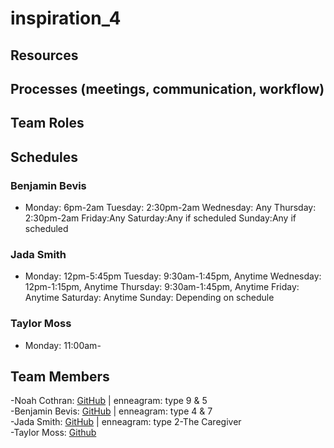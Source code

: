 # inspiration_4

## Resources

## Processes (meetings, communication, workflow)


## Team Roles

## Schedules
### Benjamin Bevis
- Monday: 6pm-2am Tuesday: 2:30pm-2am Wednesday: Any Thursday: 2:30pm-2am Friday:Any Saturday:Any if scheduled Sunday:Any if scheduled 
### Jada Smith
- Monday: 12pm-5:45pm Tuesday: 9:30am-1:45pm, Anytime Wednesday: 12pm-1:15pm, Anytime Thursday: 9:30am-1:45pm, Anytime Friday: Anytime Saturday: Anytime Sunday: Depending on schedule
### Taylor Moss
-  Monday: 11:00am-


## Team Members
-Noah Cothran: [GitHub](https://github.com/NoahCothran) | enneagram: type 9 & 5 <br>
-Benjamin Bevis: [GitHub](https://github.com/bbevis6196) | enneagram: type 4 & 7 <br>
-Jada Smith: [GitHub](https://github.com/jsmith698) | enneagram: type 2-The Caregiver <br>
-Taylor Moss: [Github](https://github.com/Taebun96) <br>
